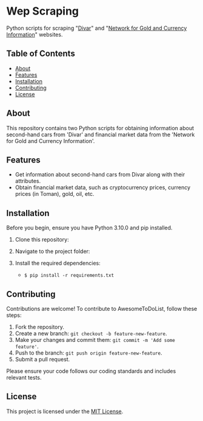 # Wep Scraping

Python scripts for scraping "[Divar](https://divar.ir/)" and "[Network for Gold and Currency Information](https://www.tgju.org/)" websites.

## Table of Contents
- [About](#about)
- [Features](#features)
- [Installation](#installation)
- [Contributing](#contributing)
- [License](#license)

## About

This repository contains two Python scripts for obtaining information about second-hand cars from 'Divar' and financial market data from the 'Network for Gold and Currency Information'.

## Features

- Get information about second-hand cars from Divar along with their attributes.
- Obtain financial market data, such as cryptocurrency prices, currency prices (in Toman), gold, oil, etc.

## Installation

Before you begin, ensure you have Python 3.10.0 and pip installed.

1. Clone this repository:

2. Navigate to the project folder:
  
3. Install the required dependencies:
   - `$ pip install -r requirements.txt`

## Contributing

Contributions are welcome! To contribute to AwesomeToDoList, follow these steps:

1. Fork the repository.
2. Create a new branch: `git checkout -b feature-new-feature`.
3. Make your changes and commit them: `git commit -m 'Add some feature'`.
4. Push to the branch: `git push origin feature-new-feature`.
5. Submit a pull request.

Please ensure your code follows our coding standards and includes relevant tests.

## License

This project is licensed under the [MIT License](LICENSE).



